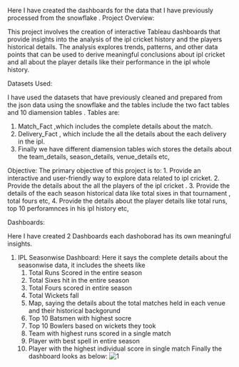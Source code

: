 Here I have created the dashboards for the data that I have previously processed from the snowflake .
Project Overview:

This project involves the creation of interactive Tableau dashboards that provide insights into the analysis of the ipl cricket history and the players historical details. The analysis explores trends, patterns, and other data points that can be used to derive meaningful conclusions about ipl cricket and all about the player details like their performance in the ipl whole history.

Datasets Used:

 I have used the datasets that have previously cleaned and prepared from the json data using the snowflake and the tables include the two fact tables and 10 diamension tables .
Tables are: 
1. Match_Fact ,which includes the complete details about the match.
2. Delivery_Fact , which include the all the details about the each delivery in the ipl.
3. Finally we have different diamension tables wich stores the details about the team_details, season_details, venue_details etc,

Objective:
 The primary objective of this project is to:
    1. Provide an interactive and user-friendly way to explore data related to ipl cricket.
    2. Provide the details about the all the players of the ipl cricket .
    3. Provide the details of the each season historical data like total sixes in that tournament , total fours etc,
    4. Provide the details about the player details like total runs, top 10 perforamnces in his ipl history etc,

Dashboards:
     
Here I have created 2 Dashboards each dashoborad has its own meaningful insights.
1. IPL Seasonwise Dashboard:
Here it says the complete details about the seasonwise data, it includes the sheets like
    1. Total Runs Scored in the entire season
    2. Total Sixes hit in the entire season
    3. Total Fours scored in entire season
    4. Total Wickets fall 
    5. Map, saying the details about the total matches held in each venue and their historical backgorund
    6. Top 10 Batsmen with highest socre
    7. Top 10 Bowlers based on wickets they took
    8. Team with highest runs scored in a single match
    9. Player with best spell in entire season
    10. Player with the highest individual score in single match
Finally the dashboard looks as below:
       ![1](https://github.com/user-attachments/assets/5cbb45af-e680-47c7-9e09-471412467b3b)
    

